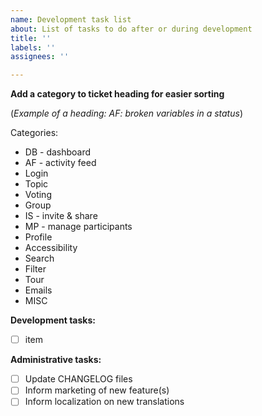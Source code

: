 ```yaml
---
name: Development task list
about: List of tasks to do after or during development
title: ''
labels: ''
assignees: ''

---
```

**Add a category to ticket heading for easier sorting**

(*Example of a heading: AF: broken variables in a status*)

Categories: 
- DB - dashboard
- AF - activity feed
- Login
- Topic
- Voting
- Group
- IS - invite & share
- MP - manage participants
- Profile
- Accessibility
- Search
- Filter
- Tour
- Emails
- MISC

**Development tasks:**
- [ ] item

**Administrative tasks:**

- [ ] Update CHANGELOG files
- [ ] Inform marketing of new feature(s)
- [ ] Inform localization on new translations
